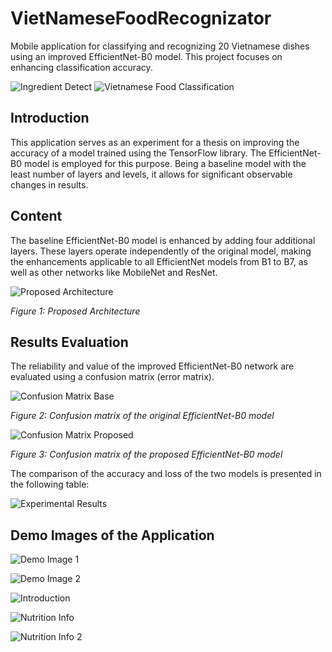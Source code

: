 # VietNameseFoodRecognizator

Mobile application for classifying and recognizing 20 Vietnamese dishes using an improved EfficientNet-B0 model. This project focuses on enhancing classification accuracy.

![Ingredient Detect](https://github.com/LittleKai/VietNameseFoodRecognizator/blob/main/received_1981802552271939.png)
![Vietnamese Food Classification](https://github.com/LittleKai/VietNameseFoodRecognizator/blob/main/received_674442134837302.png)

## Introduction

This application serves as an experiment for a thesis on improving the accuracy of a model trained using the TensorFlow library. The EfficientNet-B0 model is employed for this purpose. Being a baseline model with the least number of layers and levels, it allows for significant observable changes in results.

## Content

The baseline EfficientNet-B0 model is enhanced by adding four additional layers. These layers operate independently of the original model, making the enhancements applicable to all EfficientNet models from B1 to B7, as well as other networks like MobileNet and ResNet.

![Proposed Architecture](DEMO/Architecture%20Proposed.png)

*Figure 1: Proposed Architecture*

## Results Evaluation

The reliability and value of the improved EfficientNet-B0 network are evaluated using a confusion matrix (error matrix).

![Confusion Matrix Base](DEMO/Confusion%20matrix%20base.png)

*Figure 2: Confusion matrix of the original EfficientNet-B0 model*

![Confusion Matrix Proposed](DEMO/Confusion%20matrix%20proposed.png)

*Figure 3: Confusion matrix of the proposed EfficientNet-B0 model*

The comparison of the accuracy and loss of the two models is presented in the following table:

![Experimental Results](DEMO/Experimental%20results%20.png)

## Demo Images of the Application

![Demo Image 1](DEMO/DEMO1.png)

![Demo Image 2](DEMO/DEMO2.png)

![Introduction](DEMO/INTRODUCETION.png)

![Nutrition Info](DEMO/Nutrition.png)

![Nutrition Info 2](DEMO/NUTRITION2.png)
